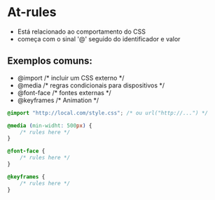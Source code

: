# At-rules

* Está relacionado ao comportamento do CSS
* começa com o sinal '@' seguido do identificador e valor

## Exemplos comuns:

- @import           /* incluir um CSS externo */   
- @media            /* regras condicionais para dispositivos */
- @font-face        /* fontes externas */
- @keyframes        /* Animation */

```css
@import "http://local.com/style.css"; /* ou url("http://...") */

@media (min-widht: 500px) {
    /* rules here */
}

@font-face {
    /* rules here */
}

@keyframes {
    /* rules here */
}

```


